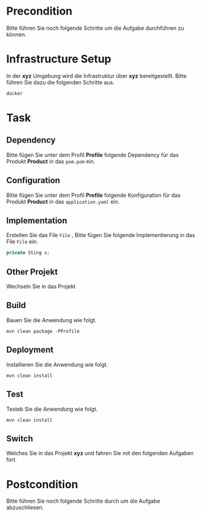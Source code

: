 # Precondition
Bitte führen Sie noch folgende Schritte um die Aufgabe durchführen zu können. 

# Infrastructure Setup 
In der **xyz** Umgebung wird die Infrastruktur über **xyz** bereitgestellt. Bitte führen Sie dazu die folgenden Schritte aus. 

```java
docker 
```

# Task 

## Dependency
Bitte fügen Sie unter dem Profil **Profile** folgende Dependency für das Produkt **Product** in das ``pom.pom`` ein. 


## Configuration 
Bitte fügen Sie unter dem Profil **Profile** folgende Konfiguration für das Produkt **Product** in das ``application.yaml`` ein.

## Implementation 
Erstellen Sie das File ``File`` ,
Bitte fügen Sie folgende Implementierung in das File ``File`` ein. 

```java
private Sting x;
```

## Other Projekt 
Wechseln Sie in das Projekt 



## Build
Bauen Sie die Anwendung wie folgt. 

```
mvn clean package -PProfile 
```

## Deployment
Installieren Sie die Anwendung wie folgt. 

```
mvn clean install 
```

## Test 
Testeb Sie die Anwendung wie folgt. 

```
mvn clean install 
```
## Switch 
Welches Sie in das Projekt **xyz** und fahren Sie mit den folgenden Aufgaben fort. 



# Postcondition
Bitte führen Sie noch folgende Schritte durch um die Aufgabe abzuschliesen. 


